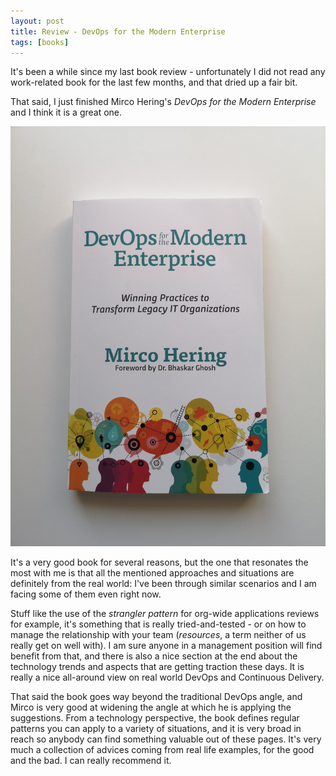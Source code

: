 ```yaml
---
layout: post
title: Review - DevOps for the Modern Enterprise
tags: [books]
---
```

It's been a while since my last book review - unfortunately I did not read any work-related book for the last few months, and that dried up a fair bit.

That said, I just finished Mirco Hering's _DevOps for the Modern Enterprise_ and I think it is a great one.

![](/images/posts/IMG_20191019_171555.jpg)

It's a very good book for several reasons, but the one that resonates the most with me is that all the mentioned approaches and situations are definitely from the real world: I've been through similar scenarios and I am facing some of them even right now.

Stuff like the use of the _strangler pattern_ for org-wide applications reviews for example, it's something that is really tried-and-tested - or on how to manage the relationship with your team (_resources_, a term neither of us really get on well with). I am sure anyone in a management position will find benefit from that, and there is also a nice section at the end about the technology trends and aspects that are getting traction these days. It is really a nice all-around view on real world DevOps and Continuous Delivery.

That said the book goes way beyond the traditional DevOps angle, and Mirco is very good at widening the angle at which he is applying the suggestions. From a technology perspective, the book defines regular patterns you can apply to a variety of situations, and it is very broad in reach so anybody can find something valuable out of these pages. It's very much a collection of advices coming from real life examples, for the good and the bad. I can really recommend it.